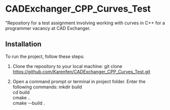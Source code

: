 # CADExchanger_CPP_Curves_Test
"Repository for a test assignment involving working with curves in C++ for a programmer vacancy at CAD Exchanger.

## Installation

To run the project, follow these steps:

1. Clone the repository to your local machine:
   git clone https://github.com/Karenfen/CADExchanger_CPP_Curves_Test.git

2. Open a command prompt or terminal in project folder. Enter the following commands:
  mkdir build  
  cd build     
  cmake ..    
  cmake --build .